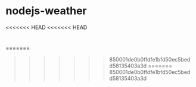 # nodejs-weather
<<<<<<< HEAD
<<<<<<< HEAD

#
=======
>>>>>>> 850001de0b0ffdfe1bfd50ec5bedd58135403a3d
=======
>>>>>>> 850001de0b0ffdfe1bfd50ec5bedd58135403a3d
